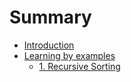# Summary

* [Introduction](README.md)
* [Learning by examples](docs/examples.md)
  * [1. Recursive Sorting](docs/examples/recursive-sorting.md)

